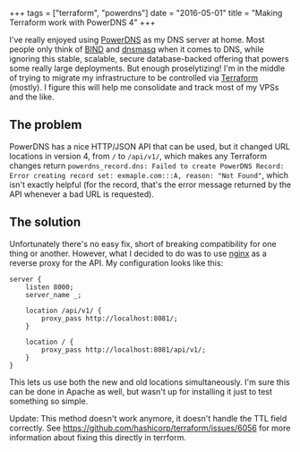 +++
tags = ["terraform", "powerdns"]
date = "2016-05-01"
title = "Making Terraform work with PowerDNS 4"
+++

I've really enjoyed using [PowerDNS](https://www.powerdns.com/) as my DNS server at home. Most people only think of [BIND](https://www.isc.org/downloads/bind/) and [dnsmasq](http://www.thekelleys.org.uk/dnsmasq/doc.html) when it comes to DNS, while ignoring this stable, scalable, secure database-backed offering that powers some really large deployments. But enough proselytizing! I'm in the middle of trying to migrate my infrastructure to be controlled via [Terraform](https://www.terraform.io/) (mostly). I figure this will help me consolidate and track most of my VPSs and the like.

## The problem

PowerDNS has a nice HTTP/JSON API that can be used, but it changed URL locations in version 4, from `/` to `/api/v1/`, which makes any Terraform changes return `powerdns_record.dns: Failed to create PowerDNS Record: Error creating record set: exmaple.com:::A, reason: "Not Found"`, which isn't exactly helpful (for the record, that's the error message returned by the API whenever a bad URL is requested).

## The solution

Unfortunately there's no easy fix, short of breaking compatibility for one thing or another. However, what I decided to do was to use [nginx](https://www.nginx.com/resources/wiki/) as a reverse proxy for the API. My configuration looks like this:
```
server {
    listen 8000;
    server_name _;

    location /api/v1/ {
        proxy_pass http://localhost:8081/;
    }

    location / {
        proxy_pass http://localhost:8081/api/v1/;
    }
}
```

This lets us use both the new and old locations simultaneously. I'm sure this can be done in Apache as well, but wasn't up for installing it just to test something so simple.

Update: This method doesn't work anymore, it doesn't handle the TTL field correctly. See https://github.com/hashicorp/terraform/issues/6056 for more information about fixing this directly in terrform.
